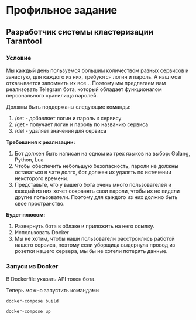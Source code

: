 # Профильное задание
## Разработчик системы кластеризации Tarantool
### Условие
Мы каждый день пользуемся большим количеством разных сервисов и зачастую, для каждого из них, требуются логин и пароль. А наш мозг отказывается запомнить их все... Поэтому мы предлагаем вам реализовать Telegram бота, который обладает функционалом персонального хранилища паролей. <br>

Должны быть поддержаны следующие команды:
1. /set - добавляет логин и пароль к сервису
2. /get - получает логин и пароль по названию сервиса
3. /del - удаляет значения для сервиса

<b>Требования к реализации:</b>
1. Бот должен быть написан на одном из трех языков на выбор: Golang, Python, Lua
2. Чтобы обеспечить небольшую безопасность, пароли не должны оставаться в чате долго, бот должен их удалять по истечении некоторого времени.
3. Представьте, что у вашего бота очень много пользователей и каждый из них хочет сохранять свои пароли, чтобы их не видели другие пользователи. Поэтому для каждого из них должно быть свое пространство.

<b>Будет плюсом:</b>
1. Развернуть бота в облаке и приложить на него ссылку.
2. Использовать Docker
3. Мы не хотим, чтобы наши пользователи расстроились работой нашего сервиса, поэтому если уборщица выдернула провод из розетки нашего сервера, мы бы не хотели потерять данные.

### Запуск из Docker
В Dockerfile указать API токен бота.

Теперь можно запустить командами
```
docker-compose build
```
```
docker-compose up
```